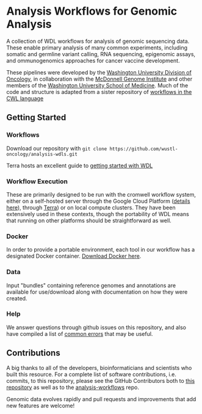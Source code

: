 # Analysis Workflows for Genomic Analysis

A collection of WDL workflows for analysis of genomic sequencing data. These enable primary analysis of many common experiments, including somatic and germline variant calling, RNA sequencing, epigenomic assays, and ommunogenomics approaches for cancer vaccine development.

These pipelines were developed by the [Washington University Division of Oncology](https://oncology.wustl.edu/), in collaboration with the [McDonnell Genome Institute](https://genome.wustl.edu/) and other members of the [Washington University School of Medicine](https://medicine.wustl.edu/).  Much of the code and structure is adapted from a sister repository of [workflows in the CWL language](https://github.com/genome/analysis-workflows/)


## Getting Started

### Workflows
Download our repository with `git clone https://github.com/wustl-oncology/analysis-wdls.git`

Terra hosts an excellent guide to [getting started with WDL](https://support.terra.bio/hc/en-us/articles/360037117492-Overview-Getting-started-with-WDL) 

### Workflow Execution
These are primarily designed to be run with the cromwell workflow system, either on a self-hosted server through the Google Cloud Platform ([details here](https://github.com/wustl-oncology/cloud-workflows)), through [Terra](https://terra.bio/)) or on local compute clusters. They have been extensively used in these contexts, though the portability of WDL means that running on other platforms should be straightforward as well.

### Docker
In order to provide a portable environment, each tool in our workflow has a designated Docker container. [Download Docker here](https://www.docker.com/products/docker-desktop).

### Data
Input "bundles" containing reference genomes and annotations are available for use/download along with documentation on how they were created.

### Help
We answer questions through github issues on this repository, and also have compiled a list of [common errors](https://github.com/wustl-oncology/analysis-wdls/blob/main/docs/common_errors.md) that may be useful.

## Contributions

A big thanks to all of the developers, bioinformaticians and scientists who built this resource. For a complete list of software contributions, i.e. commits, to this repository, please see the GitHub Contributors both to [this repository](https://github.com/wustl-oncology/analysis-wdls/graphs/contributors) as well as to the [analysis-workflows](https://github.com/genome/analysis-workflows/graphs/contributors) repo.

Genomic data evolves rapidly and pull requests and improvements that add new features are welcome!
